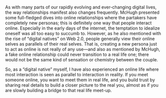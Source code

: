 As with many parts of our rapidly evolving and ever-changing digital lives, the way relationships manifest also changes frequently. McHugh presented some full-fledged dives into online relationships where the partakers have completely new personas; this is definitely one way that people interact online. Especially in the early days of the internet, the temptation to idealize oneself was all too easy to succumb to. However, as he also mentioned with the rise of “digital natives” on Web 2.0, people generally view their online selves as parallels of their real selves. That is, creating a new persona just to act as online is not really of any use—and also as mentioned by McHugh, a fake online relationship could never transition to a real life one; there would not be the same kind of sensation or chemistry between the couple.


So, as a “digital native” myself, I have also experienced an online life where most interaction is seen as parallel to interaction in reality. If you meet someone online, you want to meet them in real life, and you build trust by sharing real details to build a closer picture to the real you, almost as if you are slowly building a bridge to that real life meet-up.
